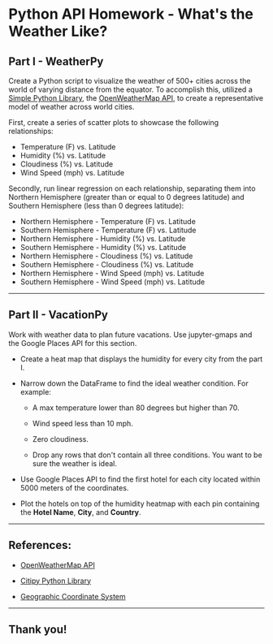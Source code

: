 # Python API Homework - What's the Weather Like?

## Part I - WeatherPy

Create a Python script to visualize the weather of 500+ cities across the world of varying distance from the equator. To accomplish this, utilized a [Simple Python Library](https://pypi.python.org/pypi/citipy), the [OpenWeatherMap API](https://openweathermap.org/api), to create a representative model of weather across world cities.

First, create a series of scatter plots to showcase the following relationships:

- Temperature (F) vs. Latitude
- Humidity (%) vs. Latitude
- Cloudiness (%) vs. Latitude
- Wind Speed (mph) vs. Latitude

Secondly, run linear regression on each relationship, separating them into Northern Hemisphere (greater than or equal to 0 degrees latitude) and Southern Hemisphere (less than 0 degrees latitude):

- Northern Hemisphere - Temperature (F) vs. Latitude
- Southern Hemisphere - Temperature (F) vs. Latitude
- Northern Hemisphere - Humidity (%) vs. Latitude
- Southern Hemisphere - Humidity (%) vs. Latitude
- Northern Hemisphere - Cloudiness (%) vs. Latitude
- Southern Hemisphere - Cloudiness (%) vs. Latitude
- Northern Hemisphere - Wind Speed (mph) vs. Latitude
- Southern Hemisphere - Wind Speed (mph) vs. Latitude

---

## Part II - VacationPy

Work with weather data to plan future vacations. Use jupyter-gmaps and the Google Places API for this section.

- Create a heat map that displays the humidity for every city from the part I.

- Narrow down the DataFrame to find the ideal weather condition. For example:

  - A max temperature lower than 80 degrees but higher than 70.

  - Wind speed less than 10 mph.

  - Zero cloudiness.

  - Drop any rows that don't contain all three conditions. You want to be sure the weather is ideal.

- Use Google Places API to find the first hotel for each city located within 5000 meters of the coordinates.

- Plot the hotels on top of the humidity heatmap with each pin containing the **Hotel Name**, **City**, and **Country**.

---

## References:

- [OpenWeatherMap API](https://openweathermap.org/api)

- [Citipy Python Library](https://pypi.python.org/pypi/citipy)

- [Geographic Coordinate System](http://desktop.arcgis.com/en/arcmap/10.3/guide-books/map-projections/about-geographic-coordinate-systems.htm)

---

## Thank you!
